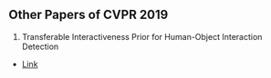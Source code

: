 ## Other Papers of CVPR 2019

1. Transferable Interactiveness Prior for Human-Object Interaction Detection
- [Link](https://arxiv.org/pdf/1811.08264.pdf)
